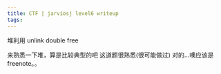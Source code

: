 ```yaml
---
title: CTF | jarviosj level6 writeup
tags:
---
```

堆利用 unlink double free
<!-- more -->

来熟悉一下堆，算是比较典型的吧
这道题很熟悉(很可能做过)
对的...噢应该是 freenote。。
